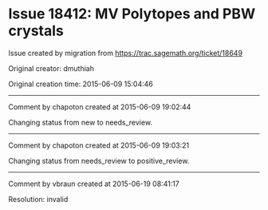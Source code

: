 # Issue 18412: MV Polytopes and PBW crystals

Issue created by migration from https://trac.sagemath.org/ticket/18649

Original creator: dmuthiah

Original creation time: 2015-06-09 15:04:46




---

Comment by chapoton created at 2015-06-09 19:02:44

Changing status from new to needs_review.


---

Comment by chapoton created at 2015-06-09 19:03:21

Changing status from needs_review to positive_review.


---

Comment by vbraun created at 2015-06-19 08:41:17

Resolution: invalid
